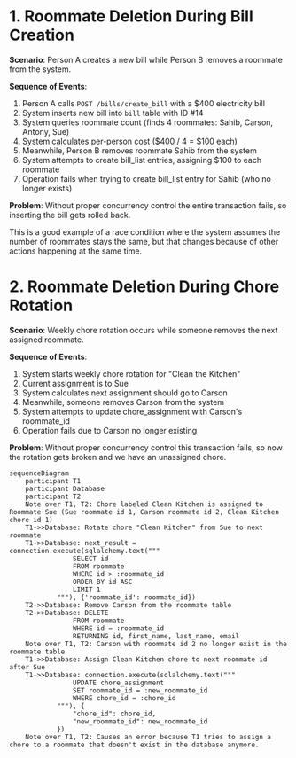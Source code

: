 # 1. Roommate Deletion During Bill Creation

**Scenario**: Person A creates a new bill while Person B removes a roommate from the system.

**Sequence of Events**:
1. Person A calls `POST /bills/create_bill` with a $400 electricity bill
2. System inserts new bill into `bill` table with ID #14
3. System queries roommate count (finds 4 roommates: Sahib, Carson, Antony, Sue)
4. System calculates per-person cost ($400 / 4 = $100 each)
5. Meanwhile, Person B removes roommate Sahib from the system
6. System attempts to create bill_list entries, assigning $100 to each roommate
7. Operation fails when trying to create bill_list entry for Sahib (who no longer exists)

**Problem**: Without proper concurrency control the entire transaction fails, so inserting the bill gets rolled back.

This is a good example of a race condition where the system assumes the number of roommates stays the same, but that changes because of other actions happening at the same time.

# 2. Roommate Deletion During Chore Rotation

**Scenario**: Weekly chore rotation occurs while someone removes the next assigned roommate.

**Sequence of Events**:
1. System starts weekly chore rotation for "Clean the Kitchen"
2. Current assignment is to Sue 
3. System calculates next assignment should go to Carson 
4. Meanwhile, someone removes Carson from the system
5. System attempts to update chore_assignment with Carson's roommate_id
6. Operation fails due to Carson no longer existing

**Problem**: Without proper concurrency control this transaction fails, so now the rotation gets broken and we have an unassigned chore.

```mermaid
sequenceDiagram
    participant T1
    participant Database
    participant T2
    Note over T1, T2: Chore labeled Clean Kitchen is assigned to Roommate Sue (Sue roommate id 1, Carson roommate id 2, Clean Kitchen chore id 1) 
    T1->>Database: Rotate chore "Clean Kitchen" from Sue to next roommate
    T1->>Database: next_result = connection.execute(sqlalchemy.text("""
                SELECT id
                FROM roommate
                WHERE id > :roommate_id
                ORDER BY id ASC
                LIMIT 1
            """), {'roommate_id': roommate_id})
    T2->>Database: Remove Carson from the roommate table
    T2->>Database: DELETE
                FROM roommate
                WHERE id = :roommate_id
                RETURNING id, first_name, last_name, email
    Note over T1, T2: Carson with roommate id 2 no longer exist in the roommate table
    T1->>Database: Assign Clean Kitchen chore to next roommate id after Sue
    T1->>Database: connection.execute(sqlalchemy.text("""
                UPDATE chore_assignment
                SET roommate_id = :new_roommate_id
                WHERE chore_id = :chore_id
            """), {
                "chore_id": chore_id,
                "new_roommate_id": new_roommate_id
            })
    Note over T1, T2: Causes an error because T1 tries to assign a chore to a roommate that doesn't exist in the database anymore.
```
